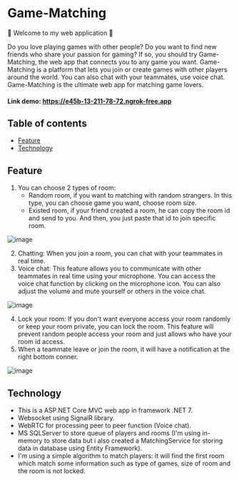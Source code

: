 # Game-Matching
:wave: Welcome to my web application :wave: 

Do you love playing games with other people? Do you want to find new friends who share your passion for gaming? If so, you should try Game-Matching, the web app that connects you to any game you want.  Game-Matching is a platform that lets you join or create games with other players around the world. You can also chat with your teammates, use voice chat. Game-Matching is the ultimate web app for matching game lovers.

#### Link demo: https://e45b-13-211-78-72.ngrok-free.app

## Table of contents
- [Feature](#feature)
- [Technology](#technology)

## Feature
1. You can choose 2 types of room:
      -  Random room, if you want to matching with random strangers. In this type, you can choose game you want, choose room size.
      -  Existed room, if your friend created a room, he can copy the room id and send to you. And then, you just paste that id to join specific room.
        
![image](https://github.com/loctt12345/game-matching/assets/78459809/a81511e2-b326-4575-bd34-4b3706f684d3)

2. Chatting: When you join a room, you can chat with your teammates in real time.
3. Voice chat: This feature allows you to communicate with other teammates in real time using your microphone. You can access the voice chat function by clicking on the microphone icon. You can also adjust the volume and mute yourself or others in the voice chat.

 ![image](https://github.com/loctt12345/game-matching/assets/78459809/459e51db-408d-4d87-b1c4-3f9ed9f1eb4c)

4. Lock your room: If you don't want everyone access your room randomly or keep your room private, you can lock the room. This feature will prevent random people access your room and just allows who have your room id access.
5. When a teammate leave or join the room, it will have a notification at the right bottom conner. 

![image](https://github.com/loctt12345/game-matching/assets/78459809/e3f970d6-f0ea-488a-b132-525de736a56b)

## Technology
- This is a ASP.NET Core MVC web app in framework .NET 7.
- Websocket using SignalR library.
- WebRTC for processing peer to peer function (Voice chat).
- MS SQLServer to store queue of players and rooms (I'm using in-memory to store data but i also created a MatchingService for storing data in database using Entity Framework).
- I'm using a simple algorithm to match players: it will find the first room which match some information such as type of games, size of room and the room is not locked.

